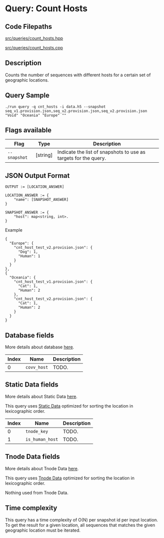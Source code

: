 # Query: Count Hosts

## Code Filepaths

[src/queries/count_hosts.hpp](https://gitlab.ethz.ch/rmuntean/tracking-changes/-/tree/main/src/queries/count_hosts.hpp)

[src/queries/count_hosts.cpp](https://gitlab.ethz.ch/rmuntean/tracking-changes/-/tree/main/src/queries/count_hosts.cpp)

## Description

Counts the number of sequences with different hosts for a certain set of geographic locations.

## Query Sample

`./run query -q cnt_hosts -i data.h5 --snapshot seq_v1.provision.json,seq_v2.provision.json,seq_v2.provision.json "Void" "Oceania" "Europe" "" `

## Flags available

| Flag          | Type        | Description|
| ------------- | ----------- | ---------- |
| `--snapshot`  | [string]    | Indicate the list of snapshots to use as targets for the query.|


## JSON Output Format

```
OUTPUT := [LOCATION_ANSWER] 

LOCATION_ANSWER := {
    "name": [SNAPSHOT_ANSWER]
}

SNAPSHOT_ANSWER := {
    "host": map<string, int>.
}
```

Example
```
{
  "Europe": {
    "cnt_host_test_v2.provision.json": {
      "Dog": 1,
      "Human": 1
    }
  }
},
{
  "Oceania": {
    "cnt_host_test_v1.provision.json": {
      "Cat": 1,
      "Human": 2
    },
    "cnt_host_test_v2.provision.json": {
      "Cat": 1,
      "Human": 2
    }
  }
}
```


## Database fields

More details about database [here](https://gitlab.ethz.ch/rmuntean/tracking-changes/-/tree/main/documentation/database.md).

| Index          | Name        | Description|
| ------------- | ----------- | ---------- |
| 0  | `covv_host`    | TODO.|

## Static Data fields

More details about Static Data [here](https://gitlab.ethz.ch/rmuntean/tracking-changes/-/tree/main/documentation/static_data.md).

This query uses [Static Data](https://gitlab.ethz.ch/rmuntean/tracking-changes/-/tree/main/documentation/static_data/location.md) optimized for sorting the location in lexicographic order.

| Index          | Name        | Description|
| ------------- | ----------- | ---------- |
| 0  | `tnode_key`    | TODO.|
| 1  | `is_human_host`    | TODO.|


## Tnode Data fields

More details about Tnode Data [here](https://gitlab.ethz.ch/rmuntean/tracking-changes/-/tree/main/documentation/tnode_data.md).

This query uses [Tnode Data](https://gitlab.ethz.ch/rmuntean/tracking-changes/-/tree/main/documentation/tnode_data/location.md) optimized for sorting the location in lexicographic order.

Nothing used from Tnode Data.


## Time complexity

This query has a time complexity of O(N) per snapshot id per input location. To get the result for a given location, all sequences that matches the given geographic location must be iterated.
